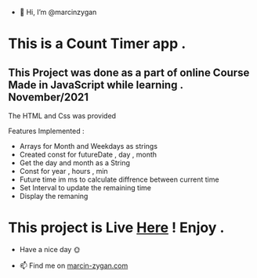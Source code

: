 - 👋 Hi, I’m @marcinzygan 

# This is a Count Timer  app . 
This Project was done as a part of online Course
Made in JavaScript while learning . November/2021
---------------------------
The HTML and Css was provided 


Features Implemented :
- Arrays for Month and Weekdays as strings
- Created const for futureDate , day , month 
- Get the day and month as a String
- Const for year , hours , min 
- Future time im ms to calculate diffrence between current time 
- Set Interval to update the remaining time 
- Display the remaning 

# This project is Live <a href="https://js-color-change.netlify.app">Here</a> ! Enjoy .

- Have a nice day 🌞



- 📫 Find me on <a href="https://marcin-zygan.com">marcin-zygan.com</a>